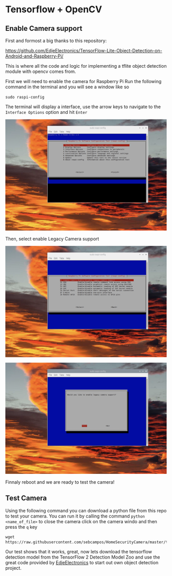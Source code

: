 # Tensorflow + OpenCV
## Enable Camera support
First and formost a big thanks to this repository:

https://github.com/EdjeElectronics/TensorFlow-Lite-Object-Detection-on-Android-and-Raspberry-Pi/

This is where all the code and logic for implementing a tflite object detection module with opencv comes from.

First we will need to enable the camera for Raspberry Pi
Run the following command in the terminal and you will see a window like so

`sudo raspi-config`

The terminal will display a interface, use the arrow keys to navigate to the `Interface Options` option and hit `Enter`

![raspi-config](../static/raspi-config.png)

Then, select enable Legacy Camera support

![enable-camera1](../static/enable-legacy-camera-support1.png)

![enable-camera2](../static/enable-legacy-camera-support2.png)


Finnaly reboot and we are ready to test the camera!

## Test Camera
Using the following command you can download a python file from this repo to test your camera.
You can run it by calling the command `python <name_of_file>` to close the camera click on the camera windo and then press the `q` key

```
wget https://raw.githubusercontent.com/sebcampos/HomeSecurityCamera/master/tensorflow_integration/video_capture_test.py
```

Our test shows that it works, great, now lets download the tensorflow detection model from the TensorFlow 2 Detection Model Zoo and use the great code provided by [EdjeElectronics](https://github.com/EdjeElectronics/TensorFlow-Lite-Object-Detection-on-Android-and-Raspberry-Pi/)
to start out own object detection project.
